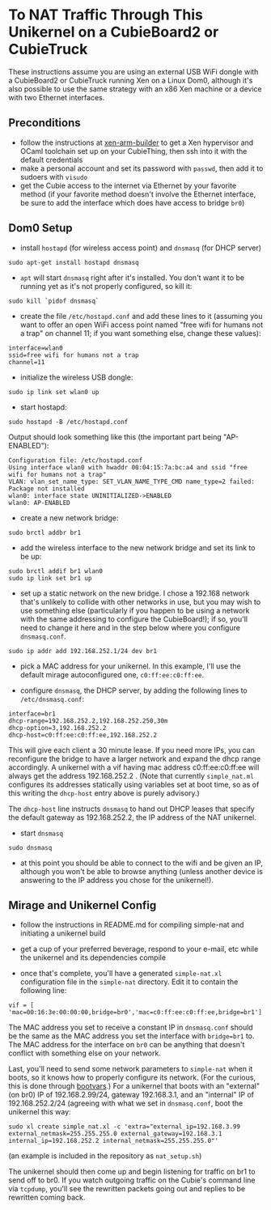 # To NAT Traffic Through This Unikernel on a CubieBoard2 or CubieTruck

These instructions assume you are using an external USB WiFi dongle with a CubieBoard2 or CubieTruck running Xen on a Linux Dom0, although it's also possible to use the same strategy with an x86 Xen machine or a device with two Ethernet interfaces.

## Preconditions
* follow the instructions at [xen-arm-builder](http://github.com/mirage/xen-arm-builder) to get a Xen hypervisor and OCaml toolchain set up on your CubieThing, then ssh into it with the default credentials
* make a personal account and set its password with `passwd`, then add it to sudoers with `visudo`
* get the Cubie access to the internet via Ethernet by your favorite method (if your favorite method doesn't involve the Ethernet interface, be sure to add the interface which does have access to bridge `br0`)

## Dom0 Setup

* install `hostapd` (for wireless access point) and `dnsmasq` (for DHCP server)
```
sudo apt-get install hostapd dnsmasq
```
* `apt` will start `dnsmasq` right after it's installed.  You don't want it to be running yet as it's not properly configured, so kill it:

```
sudo kill `pidof dnsmasq`
```

* create the file `/etc/hostapd.conf` and add these lines to it (assuming you want to offer an open WiFi access point named "free wifi for humans not a trap" on channel 11; if you want something else, change these values):

```
interface=wlan0
ssid=free wifi for humans not a trap
channel=11
```

* initialize the wireless USB dongle:

```
sudo ip link set wlan0 up
```

* start hostapd:

```
sudo hostapd -B /etc/hostapd.conf
```

Output should look something like this (the important part being "AP-ENABLED"):

```
Configuration file: /etc/hostapd.conf
Using interface wlan0 with hwaddr 00:04:15:7a:bc:a4 and ssid "free wifi for humans not a trap"
VLAN: vlan_set_name_type: SET_VLAN_NAME_TYPE_CMD name_type=2 failed: Package not installed
wlan0: interface state UNINITIALIZED->ENABLED
wlan0: AP-ENABLED 
```

* create a new network bridge:

```
sudo brctl addbr br1
```

* add the wireless interface to the new network bridge and set its link to be up:

```
sudo brctl addif br1 wlan0
sudo ip link set br1 up
```

* set up a static network on the new bridge.  I chose a 192.168 network that's unlikely to collide with other networks in use, but you may wish to use something else (particularly if you happen to be using a network with the same addressing to configure the CubieBoard!); if so, you'll need to change it here and in the step below where you configure `dnsmasq.conf`.

```
sudo ip addr add 192.168.252.1/24 dev br1
```

* pick a MAC address for your unikernel.  In this example, I'll use the default mirage autoconfigured one, `c0:ff:ee:c0:ff:ee`.

* configure `dnsmasq`, the DHCP server, by adding the following lines to `/etc/dnsmasq.conf`:

```
interface=br1
dhcp-range=192.168.252.2,192.168.252.250,30m
dhcp-option=3,192.168.252.2
dhcp-host=c0:ff:ee:c0:ff:ee,192.168.252.2
```

This will give each client a 30 minute lease.  If you need more IPs, you can reconfigure the bridge to have a larger network and expand the dhcp range accordingly.  A unikernel with a vif having mac address c0:ff:ee:c0:ff:ee will always get the address 192.168.252.2 .  (Note that currently `simple_nat.ml` configures its addresses statically using variables set at boot time, so as of this writing the `dhcp-host` entry above is purely advisory.)

The `dhcp-host` line instructs `dnsmasq` to hand out DHCP leases that specify the default gateway as 192.168.252.2, the IP address of the NAT unikernel.

* start `dnsmasq`

```
sudo dnsmasq
```

* at this point you should be able to connect to the wifi and be given an IP, although you won't be able to browse anything (unless another device is answering to the IP address you chose for the unikernel!).

## Mirage and Unikernel Config

* follow the instructions in README.md for compiling simple-nat and initiating a unikernel build

* get a cup of your preferred beverage, respond to your e-mail, etc while the unikernel and its dependencies compile

* once that's complete, you'll have a generated `simple-nat.xl` configuration file in the `simple-nat` directory.  Edit it to contain the following line:

```
vif = [ 'mac=00:16:3e:00:00:00,bridge=br0','mac=c0:ff:ee:c0:ff:ee,bridge=br1']
```

The MAC address you set to receive a constant IP in `dnsmasq.conf` should be the same as the MAC address you set the interface with `bridge=br1` to.  The MAC address for the interface on `br0` can be anything that doesn't conflict with something else on your network.

Last, you'll need to send some network parameters to `simple-nat` when it boots, so it knows how to properly configure its network.  (For the curious, this is done through [bootvars](https://github.com/MagnusS/mirage-bootvar-xen).)  For a unikernel that boots with an "external" (on br0) IP of 192.168.2.99/24, gateway 192.168.3.1, and an "internal" IP of 192.168.252.2/24 (agreeing with what we set in `dnsmasq.conf`, boot the unikernel this way:

```
sudo xl create simple_nat.xl -c 'extra="external_ip=192.168.3.99 external_netmask=255.255.255.0 external_gateway=192.168.3.1 internal_ip=192.168.252.2 internal_netmask=255.255.255.0"'
```

(an example is included in the repository as `nat_setup.sh`)

The unikernel should then come up and begin listening for traffic on br1 to send off to br0.  If you watch outgoing traffic on the Cubie's command line via `tcpdump`, you'll see the rewritten packets going out and replies to be rewritten coming back.
